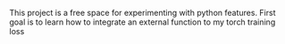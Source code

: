 This project is a free space for experimenting with python features.
First goal is to learn how to integrate an external function to my torch training loss
